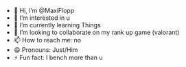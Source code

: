 - 👋 Hi, I’m @MaxiFlopp
- 👀 I’m interested in u
- 🌱 I’m currently learning Things
- 💞️ I’m looking to collaborate on my rank up game (valorant)
- 📫 How to reach me: no
- 😄 Pronouns: Just/Him
- ⚡ Fun fact: I bench more than u

<!---
MaxiFlopp/MaxiFlopp is a ✨ special ✨ repository because its `README.md` (this file) appears on your GitHub profile.
You can click the Preview link to take a look at your changes.
--->
